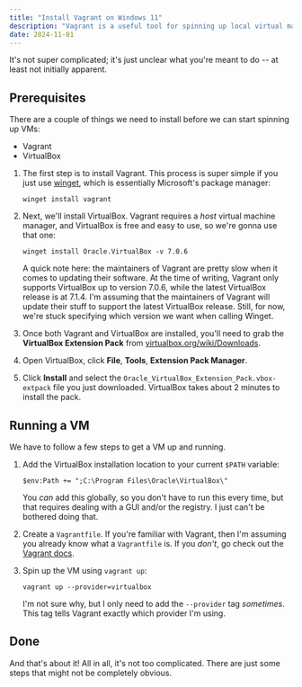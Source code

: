 ```yaml
---
title: "Install Vagrant on Windows 11"
description: "Vagrant is a useful tool for spinning up local virtual machines, but getting it to run properly on Windows 11 can be a pain. This guide quickly runs through installing it, and spinning up a VM."
date: 2024-11-01
---
```


It's not super complicated; it's just unclear what you're meant to do -- at least not initially apparent.

## Prerequisites

There are a couple of things we need to install before we can start spinning up VMs:

- Vagrant
- VirtualBox

1. The first step is to install Vagrant. This process is super simple if you just use [winget](https://learn.microsoft.com/en-us/windows/package-manager/winget/), which is essentially Microsoft's package manager:

    ```shell
    winget install vagrant
    ```

1. Next, we'll install VirtualBox. Vagrant requires a _host_ virtual machine manager, and VirtualBox is free and easy to use, so we're gonna use that one:

    ```shell
    winget install Oracle.VirtualBox -v 7.0.6
    ```

    A quick note here: the maintainers of Vagrant are pretty slow when it comes to updating their software. At the time of writing, Vagrant only supports VirtualBox up to version 7.0.6, while the latest VirtualBox release is at 7.1.4. I'm assuming that the maintainers of Vagrant will update their stuff to support the latest VirtualBox release. Still, for now, we're stuck specifying which version we want when calling Winget.

1. Once both Vagrant and VirtualBox are installed, you'll need to grab the **VirtualBox Extension Pack** from [virtualbox.org/wiki/Downloads](https://www.virtualbox.org/wiki/Downloads).
1. Open VirtualBox, click **File**, **Tools**, **Extension Pack Manager**.
1. Click **Install** and select the `Oracle_VirtualBox_Extension_Pack.vbox-extpack` file you just downloaded. VirtualBox takes about 2 minutes to install the pack.

## Running a VM

We have to follow a few steps to get a VM up and running.

1. Add the VirtualBox installation location to your current `$PATH` variable:

    ```shell
    $env:Path += ";C:\Program Files\Oracle\VirtualBox\"
    ```

    You _can_ add this globally, so you don't have to run this every time, but that requires dealing with a GUI and/or the registry. I just can't be bothered doing that.

1. Create a `Vagrantfile`. If you're familiar with Vagrant, then I'm assuming you already know what a `Vagrantfile` is. If you _don't_, go check out the [Vagrant docs](https://developer.hashicorp.com/vagrant/intro).
1. Spin up the VM using `vagrant up`:

    ```shell
    vagrant up --provider=virtualbox
    ```

    I'm not sure why, but I only need to add the `--provider` tag _sometimes_. This tag tells Vagrant exactly which provider I'm using.

## Done

And that's about it! All in all, it's not too complicated. There are just some steps that might not be completely obvious.
